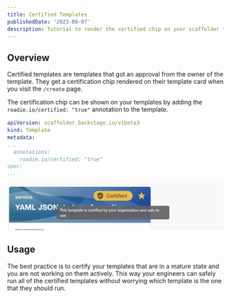 ```yaml
---
title: Certified Templates
publishedDate: '2023-08-07'
description: Tutorial to render the certified chip on your scaffolder templates
---
```


## Overview

Certified templates are templates that got an approval from the owner of the template. They get a certification chip rendered on their template card when you visit the `/create` page.

The certification chip can be shown on your templates by adding the `roadie.io/certified: "true"` annotation to the template.

```yaml
apiVersion: scaffolder.backstage.io/v1beta3
kind: Template
metadata:
...
  annotations:
    roadie.io/certified: "true"
spec:
...
```

![certified-template](./certified.png)

## Usage

The best practice is to certify your templates that are in a mature state and you are not working on them actively. This way your engineers can safely run all of the certified templates without worrying which template is the one that they should run.
